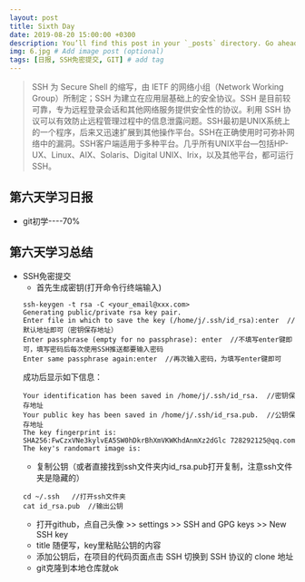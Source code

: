 ```yaml
---
layout: post
title: Sixth Day
date: 2019-08-20 15:00:00 +0300
description: You’ll find this post in your `_posts` directory. Go ahead and edit it and re-build the site to see your changes. # Add post description (optional)
img: 6.jpg # Add image post (optional)
tags: [日报, SSH免密提交, GIT] # add tag
---
```


>SSH 为 Secure Shell 的缩写，由 IETF 的网络小组（Network Working Group）所制定；SSH 为建立在应用层基础上的安全协议。SSH 是目前较可靠，专为远程登录会话和其他网络服务提供安全性的协议。利用 SSH 协议可以有效防止远程管理过程中的信息泄露问题。SSH最初是UNIX系统上的一个程序，后来又迅速扩展到其他操作平台。SSH在正确使用时可弥补网络中的漏洞。SSH客户端适用于多种平台。几乎所有UNIX平台—包括HP-UX、Linux、AIX、Solaris、Digital UNIX、Irix，以及其他平台，都可运行SSH。

## 第六天学习日报

* git初学----70%

## 第六天学习总结

* SSH免密提交
	* 首先生成密钥(打开命令行终端输入)
	```
	ssh-keygen -t rsa -C <your_email@xxx.com>
	Generating public/private rsa key pair.
	Enter file in which to save the key (/home/j/.ssh/id_rsa):enter  //默认地址即可（密钥保存地址）
	Enter passphrase (empty for no passphrase): enter  //不填写enter键即可，填写密码后每次使用SSH推送都要输入密码
	Enter same passphrase again:enter  //再次输入密码，为填写enter键即可
	```
	成功后显示如下信息：
	```
	Your identification has been saved in /home/j/.ssh/id_rsa.	//密钥保存地址
	Your public key has been saved in /home/j/.ssh/id_rsa.pub.	//公钥保存地址
	The key fingerprint is:
	SHA256:FwCzxVNe3kylvEA5SW0hDkrBhXmVKWKhdAnmXz2dGlc 728292125@qq.com
	The key's randomart image is:
	```
	* 复制公钥（或者直接找到ssh文件夹内id_rsa.pub打开复制，注意ssh文件夹是隐藏的）
	```
	cd ~/.ssh	//打开ssh文件夹
	cat id_rsa.pub	//输出公钥
	```
	* 打开github，点自己头像 >> settings >> SSH and GPG keys >> New SSH key
	* title 随便写，key里粘贴公钥的内容
	* 添加公钥后，在项目的代码页面点击 SSH 切换到 SSH 协议的 clone 地址
	* git克隆到本地仓库就ok
